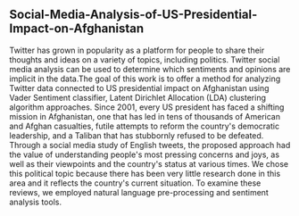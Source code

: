 ## Social-Media-Analysis-of-US-Presidential-Impact-on-Afghanistan

Twitter has grown in popularity as a platform for people to share their thoughts and ideas on a variety of topics, including politics. Twitter social media analysis can be used to determine which sentiments and opinions are implicit in the data.The goal of this work is to offer a method for analyzing Twitter data connected to US presidential impact on Afghanistan using Vader Sentiment classifier, Latent Dirichlet Allocation (LDA) clustering algorithm approaches. Since 2001, every US president has faced a shifting mission in Afghanistan, one that has led in tens of thousands of American and Afghan casualties, futile attempts to reform the country's democratic leadership, and a Taliban that has stubbornly refused to be defeated. Through a social media study of English tweets, the proposed approach had the value of understanding people's most pressing concerns and joys, as well as their viewpoints and the country's status at various times. We chose this political topic because there has been very little research done in this area and it reflects the country's current situation. To examine these reviews, we employed natural language pre-processing and sentiment analysis tools.
